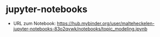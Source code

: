 # jupyter-notebooks

- URL zum Notebook:
https://hub.mybinder.org/user/malteheckelen-jupyter-notebooks-83o2qvwk/notebooks/topic_modeling.ipynb
